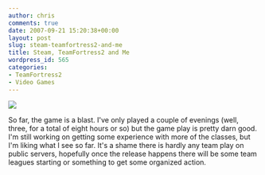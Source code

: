 ```yaml
---
author: chris
comments: true
date: 2007-09-21 15:20:38+00:00
layout: post
slug: steam-teamfortress2-and-me
title: Steam, TeamFortress2 and Me
wordpress_id: 565
categories:
- TeamFortress2
- Video Games
---
```


[![](http://www.steamextras.com/sig/stats/TF2/PhatBoyG/1082131464/sig.png)](http://steamcommunity.com/id/PhatBoyG/stats/TF2)

So far, the game is a blast. I've only played a couple of evenings (well, three, for a total of eight hours or so) but the game play is pretty darn good. I'm still working on getting some experience with more of the classes, but I'm liking what I see so far. It's a shame there is hardly any team play on public servers, hopefully once the release happens there will be some team leagues starting or something to get some organized action.
